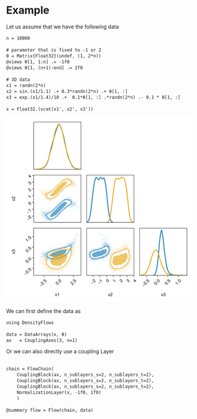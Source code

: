 # Example

Let us assume that we have the following data

```@example 1; continued=true
n = 10000

# parameter that is fixed to -1 or 2
θ = Matrix{Float32}(undef, (1, 2*n))
@views θ[1, 1:n] .= -1f0
@views θ[1, (n+1):end] .= 2f0

# 3D data
x1 = randn(2*n)
x2 = sin.(x1/1.1) .+ 0.3*randn(2*n) .+ θ[1, :]
x3 = exp.(x1/1.4)/10 .+  0.1*θ[1, :] .*randn(2*n) .- 0.1 * θ[1, :]

x = Float32.(vcat(x1', x2', x3'))
```
![](images/distrib.svg)

We can first define the data as

```@example 1; continued=true
using DensityFlows

data = DataArrays(x, θ)
ax   = CouplingAxes(3, n=1)
```

Or we can also directly use a coupling Layer

```@example 1

chain = FlowChain(
    CouplingBlock(ax, n_sublayers_s=2, n_sublayers_t=2), 
    CouplingBlock(ax, n_sublayers_s=2, n_sublayers_t=2), 
    CouplingBlock(ax, n_sublayers_s=2, n_sublayers_t=2),
    NormalizationLayer(x, -1f0, 1f0)
    )

@summary flow = Flow(chain, data)
```